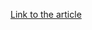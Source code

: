 [Link to the article](https://www.fireeye.com/blog/threat-research/2019/10/mahalo-fin7-responding-to-new-tools-and-techniques.html)

